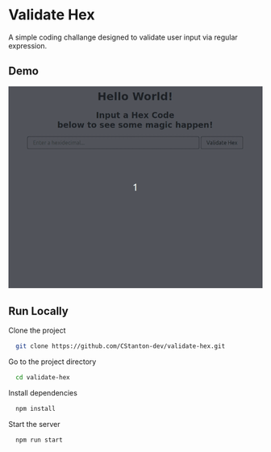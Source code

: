 # Validate Hex

A simple coding challange designed to validate user input via regular expression.

## Demo

![Demo](public/demo.gif)


## Run Locally

Clone the project

```bash
  git clone https://github.com/CStanton-dev/validate-hex.git
```

Go to the project directory

```bash
  cd validate-hex
```

Install dependencies

```bash
  npm install
```

Start the server

```bash
  npm run start
```

